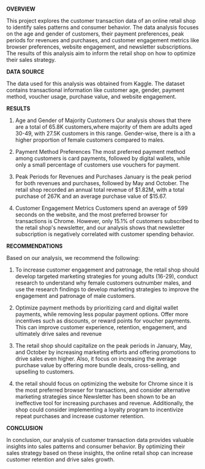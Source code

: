 **OVERVIEW**


This project explores the customer transaction data of an online retail shop to identify sales patterns and consumer behavior. The data analysis focuses on the age and gender of customers, their payment preferences, peak periods for revenues and purchases, and customer engagement metrics like browser preferences, website engagement, and newsletter subscriptions. The results of this analysis aim to inform the retail shop on how to optimize their sales strategy.

**DATA SOURCE**


The data used for this analysis was obtained from Kaggle. The dataset contains transactional information like customer age, gender, payment method, voucher usage, purchase value, and website engagement.

**RESULTS**
1. Age and Gender of Majority Customers
 Our analysis shows that there are a total of 65.8K customers,where majority of them are adults aged 30-49, with 27.5K customers in this range. Gender-wise, there is a ith a higher proportion of female customers compared to males.

2. Payment Method Preferences
The most preferred payment method among customers is card payments, followed by digital wallets, while only a small percentage of customers use vouchers for payment.

3. Peak Periods for Revenues and Purchases
January is the peak period for both revenues and purchases, followed by May and October. The retail shop recorded an annual total revenue of $1.82M, with a total purchase of 267K and an average purchase value of $15.67.

4. Customer Engagement Metrics
Customers spend an average of 599 seconds on the website, and the most preferred browser for transactions is Chrome. However, only 15.1% of customers subscribed to the retail shop's newsletter, and our analysis shows that newsletter subscription is negatively correlated with customer spending behavior.

**RECOMMENDATIONS**


Based on our analysis, we recommend the following:



1. To increase customer engagement and patronage, the retail shop should develop targeted marketing strategies for young adults (16-29), conduct research to understand why female customers outnumber males, and use the research findings to develop marketing strategies to improve the engagement and patronage of male customers.

2. Optimize payment methods by prioritizing card and digital wallet payments, while removing less popular payment options. Offer more incentives such as discounts, or reward points  for voucher payments. This can improve customer experience, retention, engagement, and ultimately drive sales and revenue

3. The retail shop should capitalize on the peak periods in January, May, and October by increasing marketing efforts and offering promotions to drive sales even higher.  Also, it focus on increasing the average purchase value by offering more bundle deals, cross-selling, and upselling to customers.

4. the retail should focus on optimizing the website for Chrome since it is the most preferred browser for transactions, and consider alternative marketing strategies since Newsletter has been shown to be an ineffective tool for increasing purchases and revenue. Additionally, the shop could consider implementing a loyalty program to incentivize repeat purchases and increase customer retention.

**CONCLUSION**


In conclusion, our analysis of customer transaction data provides valuable insights into sales patterns and consumer behavior. By optimizing their sales strategy based on these insights, the online retail shop can increase customer retention and drive sales growth.

